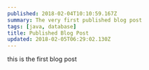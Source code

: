 ```yaml
---
published: 2018-02-04T10:10:59.167Z
summary: The very first published blog post
tags: [java, database]
title: Published Blog Post
updated: 2018-02-05T06:29:02.130Z
---
```

this is the first blog post